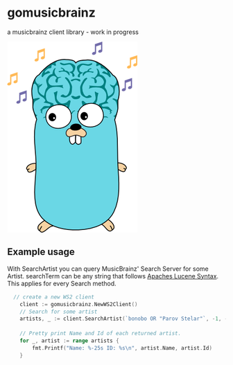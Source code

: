 gomusicbrainz
=============

a musicbrainz client library - work in progress

![gopherbrainz Oo](misc/gopherbrainz.png)

## Example usage
With SearchArtist you can query MusicBrainz' Search Server for some Artist.
searchTerm can be any string that follows [Apaches Lucene Syntax](https://lucene.apache.org/core/4_3_0/queryparser/org/apache/lucene/queryparser/classic/package-summary.html#package_description). This applies for every Search method.
```Go
  // create a new WS2 client
	client := gomusicbrainz.NewWS2Client()
	// Search for some artist
	artists, _ := client.SearchArtist(`bonobo OR "Parov Stelar"`, -1, -1)

	// Pretty print Name and Id of each returned artist.
	for _, artist := range artists {
		fmt.Printf("Name: %-25s ID: %s\n", artist.Name, artist.Id)
	}
```
